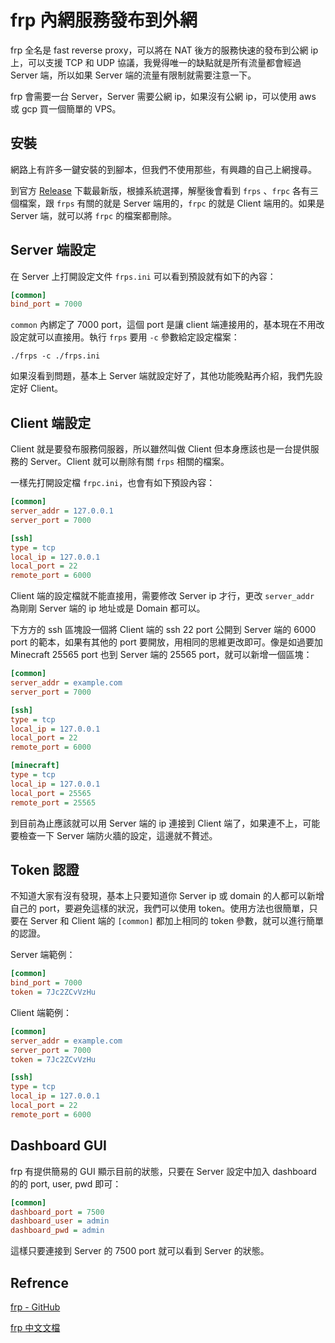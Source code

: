 # frp 內網服務發布到外網

frp 全名是 fast reverse proxy，可以將在 NAT 後方的服務快速的發布到公網 ip 上，可以支援 TCP 和 UDP 協議，我覺得唯一的缺點就是所有流量都會經過 Server 端，所以如果 Server 端的流量有限制就需要注意一下。

frp 會需要一台 Server，Server 需要公網 ip，如果沒有公網 ip，可以使用 aws 或 gcp 買一個簡單的 VPS。

## 安裝

網路上有許多一鍵安裝的到腳本，但我們不使用那些，有興趣的自己上網搜尋。

到官方 [Release](https://github.com/fatedier/frp/releases) 下載最新版，根據系統選擇，解壓後會看到 `frps` 、`frpc` 各有三個檔案，跟 `frps` 有關的就是 Server 端用的，`frpc` 的就是 Client 端用的。如果是 Server 端，就可以將 `frpc` 的檔案都刪除。

## Server 端設定

在 Server 上打開設定文件 `frps.ini` 可以看到預設就有如下的內容：

```ini
[common]
bind_port = 7000
```

`common` 內綁定了 7000 port，這個 port 是讓 client 端連接用的，基本現在不用改設定就可以直接用。執行 `frps` 要用 `-c` 參數給定設定檔案：

```shell
./frps -c ./frps.ini
```

如果沒看到問題，基本上 Server 端就設定好了，其他功能晚點再介紹，我們先設定好 Client。

## Client 端設定

Client 就是要發布服務伺服器，所以雖然叫做 Client 但本身應該也是一台提供服務的 Server。Client 就可以刪除有關 `frps` 相關的檔案。

一樣先打開設定檔 `frpc.ini`，也會有如下預設內容：

```ini
[common]
server_addr = 127.0.0.1
server_port = 7000

[ssh]
type = tcp
local_ip = 127.0.0.1
local_port = 22
remote_port = 6000
```

Client 端的設定檔就不能直接用，需要修改 Server ip 才行，更改 `server_addr` 為剛剛 Server 端的 ip 地址或是 Domain 都可以。

下方方的 ssh 區塊設一個將 Client 端的 ssh 22 port 公開到 Server 端的 6000 port 的範本，如果有其他的 port 要開放，用相同的思維更改即可。像是如過要加 Minecraft 25565 port 也到 Server 端的 25565 port，就可以新增一個區塊：

```ini
[common]
server_addr = example.com
server_port = 7000

[ssh]
type = tcp
local_ip = 127.0.0.1
local_port = 22
remote_port = 6000

[minecraft]
type = tcp
local_ip = 127.0.0.1
local_port = 25565
remote_port = 25565
```

到目前為止應該就可以用 Server 端的 ip 連接到 Client 端了，如果連不上，可能要檢查一下 Server 端防火牆的設定，這邊就不贅述。

## Token 認證

不知道大家有沒有發現，基本上只要知道你 Server  ip 或 domain 的人都可以新增自己的 port，要避免這樣的狀況，我們可以使用 token。使用方法也很簡單，只要在 Server 和 Client 端的 `[common]` 都加上相同的 token 參數，就可以進行簡單的認證。

Server 端範例：

```ini
[common]
bind_port = 7000
token = 7Jc2ZCvVzHu
```

Client 端範例：

```ini
[common]
server_addr = example.com
server_port = 7000
token = 7Jc2ZCvVzHu

[ssh]
type = tcp
local_ip = 127.0.0.1
local_port = 22
remote_port = 6000
```

## Dashboard GUI

frp 有提供簡易的 GUI 顯示目前的狀態，只要在 Server 設定中加入 dashboard 的的 port, user, pwd 即可：

```ini
[common]
dashboard_port = 7500
dashboard_user = admin
dashboard_pwd = admin
```

這樣只要連接到 Server 的 7500 port 就可以看到 Server 的狀態。

## Refrence

[frp - GitHub](https://github.com/fatedier/frp)

[frp 中文文檔](https://gofrp.org/docs/)
